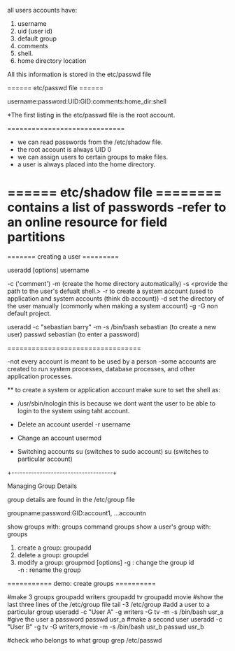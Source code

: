 all users accounts have: 
1. username
2. uid (user id)
3. default group
4. comments
5. shell. 
6. home directory location

All this information is stored in the etc/passwd file

====== etc/passwd file ======

username:password:UID:GID:comments:home_dir:shell

*The first listing in the etc/passwd file is the root account. 

=============================

- we can read passwords from the /etc/shadow file.
- the root account is always UID 0
- we can assign users to certain groups to make files.
- a user is always placed into the home directory.


====== etc/shadow file ========
contains a list of passwords 
-refer to an online resource for field partitions
===============================


======= creating a user =========

useradd [options] username

-c ('comment')
-m (create the home directory automatically)
-s <provide the path to the user's defualt shell.>
-r to create a system account (used to application and system accounts (think db account))
-d set the directory of the user manually (commonly when making a system account)
-g <default group name>
-G non default project.

useradd -c "sebastian barry" -m -s /bin/bash sebastian (to create a new user)
passwd sebastian (to enter a password)

=================================

-not every account is meant to be used by a person
-some accounts are created to run system processes, database processes, and other application processes.

** to create a system or application account make sure to set the shell as:
- /usr/sbin/nologin 
this is because we dont want the user to be able to login to the system using taht account.


- Delete an account 
userdel -r username

- Change an account 
usermod 

- Switching accounts 
su (switches to sudo account)
su <username> (switches to particular account)

+------------------------------------+

Managing Group Details 

group details are found in the /etc/group file

groupname:password:GID:account1, ...accountn

show groups with: groups command 
groups <groupname>
show a user's group with: groups <user>

1. create a group: 
groupadd <name> 
2. delete a group: 
groupdel <name>
3. modify a group: 
groupmod [options] <namegroup>
-g <value> : change the group id  
-n <group> : rename the group 


=========== demo: create groups ==========

#make 3 groups
groupadd writers 
groupadd tv
groupadd movie
#show the last three lines of the /etc/group file
tail -3 /etc/group
#add a user to a particular group
useradd -c "User A" -g writers -G tv -m -s /bin/bash usr_a
#give the user a password
passwd usr_a 
#make a second user
useradd -c "User B" -g tv -G writers,movie -m -s /bin/bash usr_b
passwd usr_b

#check who belongs to what group
grep <gid> /etc/passwd

